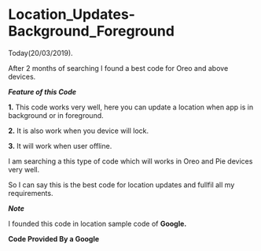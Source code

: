 # Location_Updates-Background_Foreground

Today(20/03/2019).

After 2 months of searching I found a best code for Oreo and above devices.

**_Feature of this Code_**

 **1.** This code works very well, here you can update a location when app is in background or in foreground.
 
 **2.** It is also work when you device will lock.
 
 **3.** It will work when user offline.
 
 I am searching a this type of code which will works in Oreo and Pie devices very well.

So I can say this is the best code for location updates and fullfil all my requirements.

**_Note_**

I founded this code in location sample code of **Google.**

**Code Provided By a Google**

